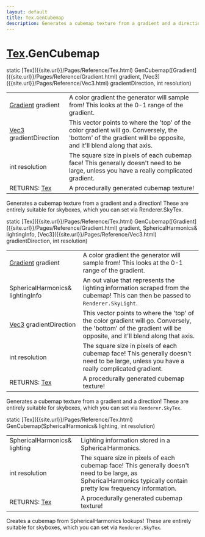```yaml
---
layout: default
title: Tex.GenCubemap
description: Generates a cubemap texture from a gradient and a direction! These are entirely suitable for skyboxes, which you can set via Renderer.SkyTex.
---
```

# [Tex]({{site.url}}/Pages/Reference/Tex.html).GenCubemap

<div class='signature' markdown='1'>
static [Tex]({{site.url}}/Pages/Reference/Tex.html) GenCubemap([Gradient]({{site.url}}/Pages/Reference/Gradient.html) gradient, [Vec3]({{site.url}}/Pages/Reference/Vec3.html) gradientDirection, int resolution)
</div>

|  |  |
|--|--|
|[Gradient]({{site.url}}/Pages/Reference/Gradient.html) gradient|A color gradient the generator will sample             from! This looks at the 0-1 range of the gradient.|
|[Vec3]({{site.url}}/Pages/Reference/Vec3.html) gradientDirection|This vector points to where the              'top' of the color gradient will go. Conversely, the 'bottom' of              the gradient will be opposite, and it'll blend along that axis.|
|int resolution|The square size in pixels of each cubemap              face! This generally doesn't need to be large, unless you have a              really complicated gradient.|
|RETURNS: [Tex]({{site.url}}/Pages/Reference/Tex.html)|A procedurally generated cubemap texture!|

Generates a cubemap texture from a gradient and a
direction! These are entirely suitable for skyboxes, which you
can set via Renderer.SkyTex.
<div class='signature' markdown='1'>
static [Tex]({{site.url}}/Pages/Reference/Tex.html) GenCubemap([Gradient]({{site.url}}/Pages/Reference/Gradient.html) gradient, SphericalHarmonics& lightingInfo, [Vec3]({{site.url}}/Pages/Reference/Vec3.html) gradientDirection, int resolution)
</div>

|  |  |
|--|--|
|[Gradient]({{site.url}}/Pages/Reference/Gradient.html) gradient|A color gradient the generator will sample              from! This looks at the 0-1 range of the gradient.|
|SphericalHarmonics& lightingInfo|An out value that represents the              lighting information scraped from the cubemap! This can then be              passed to `Renderer.SkyLight`.|
|[Vec3]({{site.url}}/Pages/Reference/Vec3.html) gradientDirection|This vector points to where the              'top' of the color gradient will go. Conversely, the 'bottom' of              the gradient will be opposite, and it'll blend along that axis.|
|int resolution|The square size in pixels of each cubemap             face! This generally doesn't need to be large, unless you have a             really complicated gradient.|
|RETURNS: [Tex]({{site.url}}/Pages/Reference/Tex.html)|A procedurally generated cubemap texture!|

Generates a cubemap texture from a gradient and a
direction! These are entirely suitable for skyboxes, which you
can set via `Renderer.SkyTex`.
<div class='signature' markdown='1'>
static [Tex]({{site.url}}/Pages/Reference/Tex.html) GenCubemap(SphericalHarmonics& lighting, int resolution)
</div>

|  |  |
|--|--|
|SphericalHarmonics& lighting|Lighting information stored in a              SphericalHarmonics.|
|int resolution|The square size in pixels of each cubemap              face! This generally doesn't need to be large, as SphericalHarmonics              typically contain pretty low frequency information.|
|RETURNS: [Tex]({{site.url}}/Pages/Reference/Tex.html)|A procedurally generated cubemap texture!|

Creates a cubemap from SphericalHarmonics lookups! These
are entirely suitable for skyboxes, which you can set via
`Renderer.SkyTex`.



